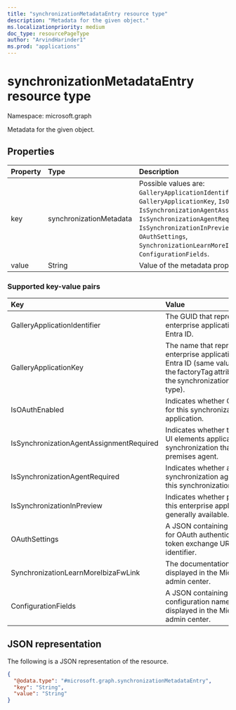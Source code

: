 ```yaml
---
title: "synchronizationMetadataEntry resource type"
description: "Metadata for the given object."
ms.localizationpriority: medium
doc_type: resourcePageType
author: "ArvindHarinder1"
ms.prod: "applications"
---
```


# synchronizationMetadataEntry resource type

Namespace: microsoft.graph

Metadata for the given object.

## Properties
| Property       | Type    |Description|
|:---------------|:--------|:----------|
|key|synchronizationMetadata|Possible values are: `GalleryApplicationIdentifier`, `GalleryApplicationKey`, `IsOAuthEnabled`, `IsSynchronizationAgentAssignmentRequired`, `IsSynchronizationAgentRequired`, `IsSynchronizationInPreview`, `OAuthSettings`, `SynchronizationLearnMoreIbizaFwLink`, `ConfigurationFields`. |
|value|String|Value of the metadata property.|

### Supported key-value pairs
| Key       |Value|
|:---------------|:----------|
|GalleryApplicationIdentifier|The GUID that represents this enterprise application in Microsoft Entra ID.   |
|GalleryApplicationKey | The name that represents this enterprise application in Microsoft Entra ID (same value as the factoryTag attribute within the synchronizationTemplate resource type).   |
|IsOAuthEnabled  |Indicates whether OAuth is enabled for this synchronization job's application.  |
|IsSynchronizationAgentAssignmentRequired |Indicates whether to display certain UI elements applicable only during synchronization that requires an on-premises agent.  |
|IsSynchronizationAgentRequired |Indicates whether an on-premises synchronization agent is required for this synchronization job. |
|IsSynchronizationInPreview  |Indicates whether provisioning for this enterprise application is generally available.  |
|OAuthSettings |A JSON containing values necessary for OAuth authentication, such as the token exchange URI and client identifier.  |
|SynchronizationLearnMoreIbizaFwLink |The documentation link that's displayed in the Microsoft Entra admin center.  |
|ConfigurationFields |A JSON containing the textbox configuration names that are displayed in the Microsoft Entra admin center. |

## JSON representation

The following is a JSON representation of the resource.
<!-- {
  "blockType": "resource",
  "@odata.type": "microsoft.graph.synchronizationMetadataEntry"
}
-->
``` json
{
  "@odata.type": "#microsoft.graph.synchronizationMetadataEntry",
  "key": "String",
  "value": "String"
}
```

<!-- uuid: 8fcb5dbc-d5aa-4681-8e31-b001d5168d79
2015-10-25 14:57:30 UTC -->
<!--
{
  "type": "#page.annotation",
  "description": "metadataEntry resource",
  "keywords": "",
  "section": "documentation",
  "tocPath": "",
  "suppressions": []
}
-->
